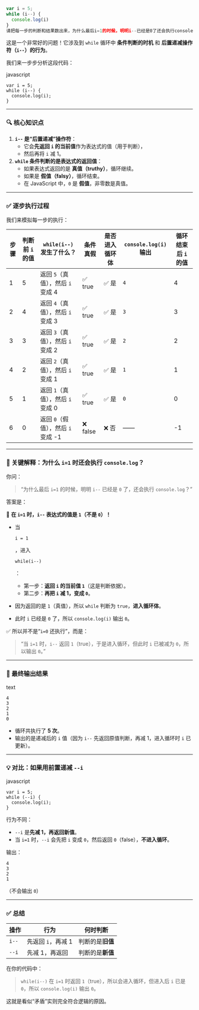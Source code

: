 ```js
var i = 5;
while (i--) {
  console.log(i)
}
请把每一步的判断和结果数出来，为什么最后i=1的时候，明明i--已经是0了还会执行console.log?
```

这是一个非常好的问题！它涉及到 `while` 循环中 **条件判断的时机** 和 **后置递减操作符（`i--`）的行为**。

我们来一步步分析这段代码：

javascript

```
var i = 5;
while (i--) {
  console.log(i);
}
```

------

### 🔍 核心知识点

1. **`i--` 是“后置递减”操作符**：
   - 它会**先返回 `i` 的当前值**作为表达式的值（用于判断），
   - 然后再将 `i` 减 1。
2. **`while` 条件判断的是表达式的返回值**：
   - 如果表达式返回的是 **真值（truthy）**，循环继续。
   - 如果是 **假值（falsy）**，循环结束。
   - 在 JavaScript 中，`0` 是 **假值**，非零数是真值。

------

### ✅ 逐步执行过程

我们来模拟每一步的执行：

| 步骤 | 判断前 `i` 的值 | `while(i--)` 发生了什么？          | 条件真假 | 是否进入循环体 | `console.log(i)` 输出 | 循环结束后 `i` 的值 |
| ---- | --------------- | ---------------------------------- | -------- | -------------- | --------------------- | ------------------- |
| 1    | 5               | 返回 `5`（真值），然后 `i` 变成 4  | ✅ true   | ✅ 是           | `4`                   | 4                   |
| 2    | 4               | 返回 `4`（真值），然后 `i` 变成 3  | ✅ true   | ✅ 是           | `3`                   | 3                   |
| 3    | 3               | 返回 `3`（真值），然后 `i` 变成 2  | ✅ true   | ✅ 是           | `2`                   | 2                   |
| 4    | 2               | 返回 `2`（真值），然后 `i` 变成 1  | ✅ true   | ✅ 是           | `1`                   | 1                   |
| 5    | 1               | 返回 `1`（真值），然后 `i` 变成 0  | ✅ true   | ✅ 是           | `0`                   | 0                   |
| 6    | 0               | 返回 `0`（假值），然后 `i` 变成 -1 | ❌ false  | ❌ 否           | ——                    | -1                  |

------

### 🎯 关键解释：为什么 `i=1` 时还会执行 `console.log`？

你问：

> “为什么最后 `i=1` 的时候，明明 `i--` 已经是 `0` 了，还会执行 `console.log`？”

答案是：

🔴 **在 `i=1` 时，`i--` 表达式的值是 `1`（不是 `0`）！**

- 当

   

  ```
  i = 1
  ```

  ，进入

   

  ```
  while(i--)
  ```

  ：

  - 第一步：**返回 `i` 的当前值 `1`**（这是判断依据）。
  - 第二步：**再把 `i` 减 1，变成 `0`**。

- 因为返回的是 `1`（真值），所以 `while` 判断为 `true`，**进入循环体**。

- 此时 `i` 已经是 `0` 了，所以 `console.log(i)` 输出 `0`。

✅ 所以并不是“`i=0` 还执行”，而是：

> “当 `i=1` 时，`i--` 返回 `1`（true），于是进入循环，但此时 `i` 已被减为 `0`，所以输出 `0`。”

------

### 📌 最终输出结果

text

```
4
3
2
1
0
```

- 循环共执行了 **5 次**。
- 输出的是递减后的 `i` 值（因为 `i--` 先返回原值判断，再减 1，进入循环时 `i` 已更新）。

------

### 💡 对比：如果用前置递减 `--i`

javascript

```
var i = 5;
while (--i) {
  console.log(i);
}
```

行为不同：

- `--i` 是**先减 1，再返回新值**。
- 当 `i=1` 时，`--i` 会先把 `i` 变成 `0`，然后返回 `0`（false），**不进入循环**。

输出：

```
4
3
2
1
```

（不会输出 `0`）

------

### ✅ 总结

| 操作  | 行为               | 何时判断         |
| ----- | ------------------ | ---------------- |
| `i--` | 先返回 `i`，再减 1 | 判断的是**旧值** |
| `--i` | 先减 1，再返回     | 判断的是**新值** |

在你的代码中：

> `while(i--)` 在 `i=1` 时返回 `1`（true），所以会进入循环，但进入后 `i` 已是 `0`，所以 `console.log(i)` 输出 `0`。

这就是看似“矛盾”实则完全符合逻辑的原因。